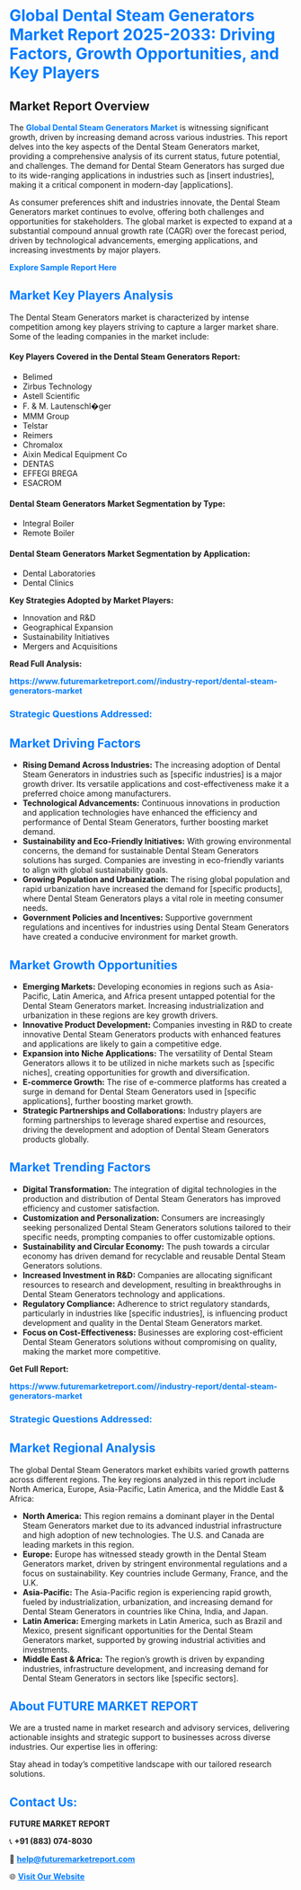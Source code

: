 <h1 style="color: #007BFF;">Global Dental Steam Generators Market Report 2025-2033: Driving Factors, Growth Opportunities, and Key Players</h1>

<section id="overview">
<h2>Market Report Overview</h2>
<p>The <a href="https://www.futuremarketreport.com//industry-report/dental-steam-generators-market" style="color: #007BFF; text-decoration: none;"><strong>Global Dental Steam Generators Market</strong></a> is witnessing significant growth, driven by increasing demand across various industries. This report delves into the key aspects of the Dental Steam Generators market, providing a comprehensive analysis of its current status, future potential, and challenges. The demand for Dental Steam Generators has surged due to its wide-ranging applications in industries such as [insert industries], making it a critical component in modern-day [applications].</p>
<p>As consumer preferences shift and industries innovate, the Dental Steam Generators market continues to evolve, offering both challenges and opportunities for stakeholders. The global market is expected to expand at a substantial compound annual growth rate (CAGR) over the forecast period, driven by technological advancements, emerging applications, and increasing investments by major players.</p>
</section>

<section id="overview">
<p><a href="https://www.futuremarketreport.com//request-sample/reportId=50164" style="color: #007BFF; text-decoration: none;"><strong>Explore Sample Report Here</strong></a></p>
</section>

<section id="key-players">
<h2 style="color: #007BFF;">Market Key Players Analysis</h2>
<p>The Dental Steam Generators market is characterized by intense competition among key players striving to capture a larger market share. Some of the leading companies in the market include:</p>
<h4>Key Players Covered in the Dental Steam Generators Report:</h4>
<ul><li>Belimed</li><li>Zirbus Technology</li><li>Astell Scientific</li><li>F. &amp; M. Lautenschl�ger</li><li>MMM Group</li><li>Telstar</li><li>Reimers</li><li>Chromalox</li><li>Aixin Medical Equipment Co</li><li>DENTAS</li><li>EFFEGI BREGA</li><li>ESACROM</li></ul>
<h4>Dental Steam Generators Market Segmentation by Type:</h4>
<ul><li>Integral Boiler</li><li>Remote Boiler</li></ul>

<h4>Dental Steam Generators Market Segmentation by Application:</h4>
<ul><li>Dental Laboratories</li><li>Dental Clinics</li></ul>
<p><strong>Key Strategies Adopted by Market Players:</strong></p>
<ul>
<li>Innovation and R&D</li>
<li>Geographical Expansion</li>
<li>Sustainability Initiatives</li>
<li>Mergers and Acquisitions</li>
</ul>
</section>

<section>
<p><strong>Read Full Analysis: </strong></p><a href="https://www.futuremarketreport.com//industry-report/dental-steam-generators-market" style="color: #007BFF; text-decoration: none;"><strong>https://www.futuremarketreport.com//industry-report/dental-steam-generators-market</strong></a>
<h3 style="color: #007BFF;">Strategic Questions Addressed:</h3>
</section>

<section id="driving-factors">
<h2 style="color: #007BFF;">Market Driving Factors</h2>
<ul>
<li><strong>Rising Demand Across Industries:</strong> The increasing adoption of Dental Steam Generators in industries such as [specific industries] is a major growth driver. Its versatile applications and cost-effectiveness make it a preferred choice among manufacturers.</li>
<li><strong>Technological Advancements:</strong> Continuous innovations in production and application technologies have enhanced the efficiency and performance of Dental Steam Generators, further boosting market demand.</li>
<li><strong>Sustainability and Eco-Friendly Initiatives:</strong> With growing environmental concerns, the demand for sustainable Dental Steam Generators solutions has surged. Companies are investing in eco-friendly variants to align with global sustainability goals.</li>
<li><strong>Growing Population and Urbanization:</strong> The rising global population and rapid urbanization have increased the demand for [specific products], where Dental Steam Generators plays a vital role in meeting consumer needs.</li>
<li><strong>Government Policies and Incentives:</strong> Supportive government regulations and incentives for industries using Dental Steam Generators have created a conducive environment for market growth.</li>
</ul>
</section>

<section id="growth-opportunities">
<h2 style="color: #007BFF;">Market Growth Opportunities</h2>
<ul>
<li><strong>Emerging Markets:</strong> Developing economies in regions such as Asia-Pacific, Latin America, and Africa present untapped potential for the Dental Steam Generators market. Increasing industrialization and urbanization in these regions are key growth drivers.</li>
<li><strong>Innovative Product Development:</strong> Companies investing in R&D to create innovative Dental Steam Generators products with enhanced features and applications are likely to gain a competitive edge.</li>
<li><strong>Expansion into Niche Applications:</strong> The versatility of Dental Steam Generators allows it to be utilized in niche markets such as [specific niches], creating opportunities for growth and diversification.</li>
<li><strong>E-commerce Growth:</strong> The rise of e-commerce platforms has created a surge in demand for Dental Steam Generators used in [specific applications], further boosting market growth.</li>
<li><strong>Strategic Partnerships and Collaborations:</strong> Industry players are forming partnerships to leverage shared expertise and resources, driving the development and adoption of Dental Steam Generators products globally.</li>
</ul>
</section>

<section id="trending-factors">
<h2 style="color: #007BFF;">Market Trending Factors</h2>
<ul>
<li><strong>Digital Transformation:</strong> The integration of digital technologies in the production and distribution of Dental Steam Generators has improved efficiency and customer satisfaction.</li>
<li><strong>Customization and Personalization:</strong> Consumers are increasingly seeking personalized Dental Steam Generators solutions tailored to their specific needs, prompting companies to offer customizable options.</li>
<li><strong>Sustainability and Circular Economy:</strong> The push towards a circular economy has driven demand for recyclable and reusable Dental Steam Generators solutions.</li>
<li><strong>Increased Investment in R&D:</strong> Companies are allocating significant resources to research and development, resulting in breakthroughs in Dental Steam Generators technology and applications.</li>
<li><strong>Regulatory Compliance:</strong> Adherence to strict regulatory standards, particularly in industries like [specific industries], is influencing product development and quality in the Dental Steam Generators market.</li>
<li><strong>Focus on Cost-Effectiveness:</strong> Businesses are exploring cost-efficient Dental Steam Generators solutions without compromising on quality, making the market more competitive.</li>
</ul>
</section>

<section>
<p><strong>Get Full Report: </strong></p><a href="https://www.futuremarketreport.com//industry-report/dental-steam-generators-market" style="color: #007BFF; text-decoration: none;"><strong>https://www.futuremarketreport.com//industry-report/dental-steam-generators-market</strong></a>
<h3 style="color: #007BFF;">Strategic Questions Addressed:</h3>
</section>


<section id="regional-analysis">
<h2 style="color: #007BFF;">Market Regional Analysis</h2>
<p>The global Dental Steam Generators market exhibits varied growth patterns across different regions. The key regions analyzed in this report include North America, Europe, Asia-Pacific, Latin America, and the Middle East & Africa:</p>
<ul>
<li><strong>North America:</strong> This region remains a dominant player in the Dental Steam Generators market due to its advanced industrial infrastructure and high adoption of new technologies. The U.S. and Canada are leading markets in this region.</li>
<li><strong>Europe:</strong> Europe has witnessed steady growth in the Dental Steam Generators market, driven by stringent environmental regulations and a focus on sustainability. Key countries include Germany, France, and the U.K.</li>
<li><strong>Asia-Pacific:</strong> The Asia-Pacific region is experiencing rapid growth, fueled by industrialization, urbanization, and increasing demand for Dental Steam Generators in countries like China, India, and Japan.</li>
<li><strong>Latin America:</strong> Emerging markets in Latin America, such as Brazil and Mexico, present significant opportunities for the Dental Steam Generators market, supported by growing industrial activities and investments.</li>
<li><strong>Middle East & Africa:</strong> The region’s growth is driven by expanding industries, infrastructure development, and increasing demand for Dental Steam Generators in sectors like [specific sectors].</li>
</ul>
</section>

<footer>
<h2 style="color: #007BFF;">About FUTURE MARKET REPORT</h2>
<p>We are a trusted name in market research and advisory services, delivering actionable insights and strategic support to businesses across diverse industries. Our expertise lies in offering:</p>

<p>Stay ahead in today’s competitive landscape with our tailored research solutions.</p>

<h2 style="color: #007BFF;">Contact Us:</h2>
<p><strong>FUTURE MARKET REPORT</strong></p>
<p>📞 <strong>+91 (883) 074-8030</strong></p>
<p>📧 <strong><a href="mailto:help@futuremarketreport.com" style="color: #007BFF;">help@futuremarketreport.com</a></strong></p>
<p>🌐 <strong><a href="https://www.futuremarketreport.com/" style="color: #007BFF;">Visit Our Website</a></strong></p>
</footer>